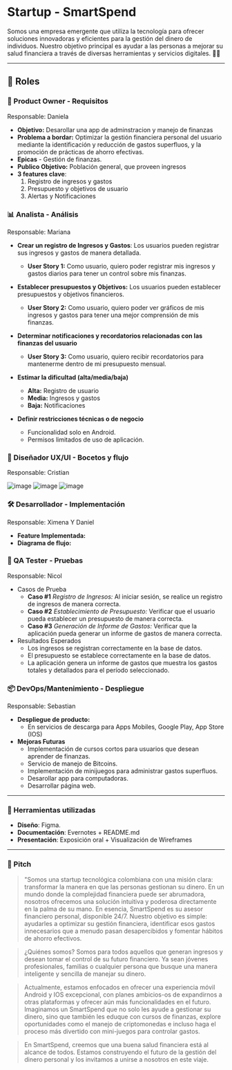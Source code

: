 # Startup - SmartSpend

Somos una empresa emergente que utiliza la tecnología para ofrecer soluciones innovadoras y eficientes para la gestión del dinero de individuos. Nuestro objetivo principal es ayudar a las personas a mejorar su salud financiera a través de diversas herramientas y servicios digitales. 🚀✨

---

## 🔀 Roles

### 👥 Product Owner - Requisitos
Responsable: Daniela

- **Objetivo:** Desarollar una app de adminstracion y manejo de finanzas
- **Problema a bordar:** Optimizar la gestión financiera personal del usuario mediante la identificación y reducción de gastos superfluos, y la promoción de prácticas de ahorro efectivas.
- **Epicas**
		- Gestión de finanzas. 
- **Publico Objetivo:** Población general, que proveen ingresos
- **3 features clave**:
  1. Registro de ingresos y gastos
  2. Presupuesto y objetivos de usuario
  3. Alertas y Notificaciones

### 📊 Analista - Análisis
Responsable: Mariana

- **Crear un registro de Ingresos y Gastos**: Los usuarios pueden registrar sus ingresos y gastos de manera detallada.
	- **User Story 1:** Como usuario, quiero poder registrar mis ingresos y gastos diarios para tener un control sobre mis finanzas.

- **Establecer presupuestos y Objetivos:** Los usuarios pueden establecer presupuestos y objetivos financieros.
	- **User Story 2:** Como usuario, quiero poder ver gráficos de mis ingresos y gastos para tener una mejor comprensión de mis finanzas.

- **Determinar notificaciones y recordatorios relacionadas con las finanzas del usuario**
	- **User Story 3:** Como usuario, quiero recibir recordatorios para mantenerme dentro de mi presupuesto mensual.

- **Estimar la dificultad (alta/media/baja)**
	- **Alta:** Registro de usuario
	- **Media:** Ingresos y gastos
	- **Baja:** Notificaciones
- **Definir restricciones técnicas o de negocio**
	- Funcionalidad solo en Android.
	- Permisos limitados de uso de aplicación.


### 🎨 Diseñador UX/UI - Bocetos y flujo
Responsable: Cristian

![image](https://github.com/user-attachments/assets/c894c685-50d7-480e-9fb7-a8f8a9cd9d41)
![image](https://github.com/user-attachments/assets/5e79ef6d-a896-4875-96bd-32c82e235aa5)
![image](https://github.com/user-attachments/assets/01157e39-ccdf-438a-b9f6-1ec32e1ded13)

### 🛠️ Desarrollador - Implementación
Responsable: Ximena Y Daniel 

- **Feature Implementada:**
- **Diagrama de flujo:**

### 🔧 QA Tester - Pruebas
Responsable: Nicol

- Casos de Prueba
	- **Caso #1** *Registro de Ingresos:* Al iniciar sesión, se realice un registro de ingresos de manera correcta.
	- **Caso #2** *Establecimiento de Presupuesto:* Verificar que el usuario pueda establecer un presupuesto de manera correcta.
	- **Caso #3** *Generación de Informe de Gastos:* Verificar que la aplicación pueda generar un informe de gastos de manera correcta.
- Resultados Esperados
	- Los ingresos se registran correctamente en la base de datos.
	- El presupuesto se establece correctamente en la base de datos.
	- La aplicación genera un informe de gastos que muestra los gastos totales y detallados para el período seleccionado.

### 📦 DevOps/Mantenimiento - Despliegue
Responsable: Sebastian

- **Despliegue de producto:**
  - En servicios de descarga para Apps Mobiles, Google Play, App Store (IOS)
- **Mejoras Futuras**
  - Implementación de cursos cortos para usuarios que desean aprender de finanzas.
  - Servicio de manejo de Bitcoins.
  - Implementación de minijuegos para administrar gastos superfluos.
  - Desarollar app para computadoras.
  - Desarrollar página web.

--- 

### 📅 Herramientas utilizadas
- **Diseño**: Figma.
- **Documentación**: Evernotes + README.md
- **Presentación**: Exposición oral + Visualización de Wireframes

--- 

### 💬 Pitch
> "Somos una startup tecnológica colombiana con una misión clara: transformar la manera en que las personas gestionan su dinero. En un mundo donde la complejidad financiera puede ser abrumadora, nosotros ofrecemos una solución intuitiva y poderosa directamente en la palma de su mano. En esencia, SmartSpend es su asesor financiero personal, disponible 24/7. Nuestro objetivo es simple: ayudarles a optimizar su gestión financiera, identificar esos gastos innecesarios que a menudo pasan desapercibidos y fomentar hábitos de ahorro efectivos.

> ¿Quiénes somos? Somos para todos aquellos que generan ingresos y desean tomar el control de su futuro financiero. Ya sean jóvenes profesionales, familias o cualquier persona que busque una manera inteligente y sencilla de manejar su dinero.

> Actualmente, estamos enfocados en ofrecer una experiencia móvil Android y IOS excepcional, con planes ambicios-os de expandirnos a otras plataformas y ofrecer aún más funcionalidades en el futuro. Imaginamos un SmartSpend que no solo les ayude a gestionar su dinero, sino que también les eduque con cursos de finanzas, explore oportunidades como el manejo de criptomonedas e incluso haga el proceso más divertido con mini-juegos para controlar gastos.

> En SmartSpend, creemos que una buena salud financiera está al alcance de todos. Estamos construyendo el futuro de la gestión del dinero personal y los invitamos a unirse a nosotros en este viaje.



